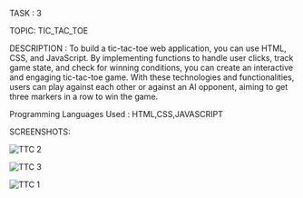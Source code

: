 TASK : 3 

TOPIC: TIC_TAC_TOE

DESCRIPTION : To build a tic-tac-toe web application, you can use HTML, CSS, and JavaScript. By implementing functions to handle user clicks, track game state, and check for winning conditions, you can create an interactive and engaging tic-tac-toe game. With these technologies and functionalities, users can play against each other or against an Al opponent, aiming to get three markers in a row to win the game.

Programming Languages Used : HTML,CSS,JAVASCRIPT

SCREENSHOTS:

![TTC 2](https://github.com/Specter750nm/PRODIGY_WD_03/assets/171424479/3046aea9-704f-407b-85e9-6ef303cd690c)

![TTC 3](https://github.com/Specter750nm/PRODIGY_WD_03/assets/171424479/39f050a7-8ac2-4704-8c37-420bfe201b78)

![TTC 1](https://github.com/Specter750nm/PRODIGY_WD_03/assets/171424479/8e77a451-3db8-4257-9753-2eed6454f451)
